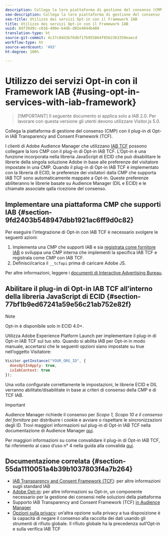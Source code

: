 ```yaml
---
description: Collega la loro piattaforma di gestione del consenso (CMP) con il plugin Audience Manager di Opt-in per IAB Transparency and Consent Framework (TCF).
seo-description: Collega la loro piattaforma di gestione del consenso (CMP) con il plug-in Audience Manager per IAB Transparency and Consent Framework (TCF).
seo-title: Utilizzo dei servizi Opt-in con il Framework IAB
title: Utilizzo dei servizi Opt-in con il Framework IAB
uuid: 8df39d9c-c016-490e-b4db-d02e4044b480
translation-type: ht
source-git-commit: 4c37c8dd3b76dbf17b955864f0562363350eaecd
workflow-type: ht
source-wordcount: '493'
ht-degree: 100%

---
```



# Utilizzo dei servizi Opt-in con il Framework IAB {#using-opt-in-services-with-iab-framework}

>[!IMPORTANT] Il seguente documento si applica solo a IAB 2.0. Per lavorare con questa versione gli utenti devono utilizzare Visitor.js 5.0.

Collega la piattaforma di gestione del consenso (CMP) con il plug-in di Opt-in IAB Transparency and Consent Framework (TCF).

I clienti di Adobe Audience Manager che utilizzano [IAB TCF](https://iabtechlab.com/standards/gdpr-transparency-and-consent-framework/) possono collegare la loro CMP con il plug-in di Opt-in IAB TCF. L’Opt-in è una funzione incorporata nella libreria JavaScript di ECID che può disabilitare le librerie della singola soluzione Adobe in base alle preferenze del visitatore impostate in una CMP. Quando il plug-in di Opt-in IAB TCF è implementato con la libreria di ECID, le preferenze dei visitatori dalla CMP che supporta IAB TCF sono automaticamente mappate a Opt-in. Queste preferenze abiliteranno le librerie basate su Audience Manager (DIL e ECID) e le chiamate associate qalla ricezione del consenso.

## Implementare una piattaforma CMP che supporti IAB {#section-9fd2403b548947dbb1921ac6ff9d0c82}

Per eseguire l’integrazione di Opt-in con IAB TCF è necessario svolgere le seguenti azioni:

1. Implementa una CMP che supporti IAB e sia [registrata come fornitore IAB](https://vendorlist.consensu.org/vendorlist.json) o sviluppa una CMP interna che implementi la specifica IAB TCF e registrala come CMP con IAB TCF.
1. Definisci/carica il `__tcfapi` prima di caricare Adobe JS.

Per altre informazioni, leggere i [documenti di Interactive Advertising Bureau](https://github.com/InteractiveAdvertisingBureau/GDPR-Transparency-and-Consent-Framework/blob/master/TCFv2/TCF-Implementation-Guidelines.md).

## Abilitare il plug-in di Opt-in IAB TCF all’interno della libreria JavaScript di ECID {#section-77bf1b9ed67241a59e56c21ab752e82f}

>[!NOTE]
>
>Opt-in è disponibile solo in ECID 4.0+.

Utilizza Adobe Experience Platform Launch per implementare il plug-in di Opt-in IAB TCF sul tuo sito. Quando si abilita IAB per Opt-in in modo manuale, accertarsi che le seguenti opzioni siano impostate su true nell’oggetto Visitatore:

```javascript
Visitor.getInstance("YOUR_ORG_ID", {  
  doesOptInApply: true,
  isIabContext: true
});
```

Una volta configurate correttamente le impostazioni, le librerie ECID e DIL verranno abilitate/disabilitate in base ai criteri di consenso della CMP e di TCF IAB.

>[!IMPORTANT]
>
>Audience Manager richiede il consenso per *Scopo 1, Scopo 10 e il consenso del fornitore* per distribuire i cookie e avviare o rispettare le sincronizzazioni degli ID. Trovi maggiori informazioni sul plug-in di Opt-in IAB TCF nella documentazione di Audience Manager [qui](https://docs.adobe.com/content/help/it-IT/audience-manager/user-guide/overview/data-privacy/consent-management/aam-iab-plugin.html).

Per maggiori informazioni su come convalidare il plug-in di Opt-in IAB TCF, fai riferimento al caso d’uso n° 4 nella guida alla convalida [qui](../../implementation-guides/opt-in-service/testing-optin-and-iab-plugin.md#section-ca5c6f92fbdf4fd29b4acb6b644efbd0).

## Documentazione correlata {#section-55da1110051a4b39b1037803f4a7b264}

* [IAB Transparency and Consent Framework (TCF)](https://iabtechlab.com/standards/gdpr-transparency-and-consent-framework/): per altre informazioni sugli standard IAB
* [Adobe Opt-in](../../implementation-guides/opt-in-service/optin-overview.md#concept-f9b5db0d27a245fbadd3e19162319360): per altre informazioni su Opt-in, un componente necessario per la gestione dei consensi nelle soluzioni della piattaforma
* Supporto IAB Transparency and Consent Framework (TCF) [in Audience Manager](https://docs.adobe.com/content/help/it-IT/audience-manager/user-guide/overview/data-privacy/consent-management/aam-iab-plugin.html)
* [Opzioni sulla privacy](https://www.adobe.com/it/privacy/opt-out.html#customeruse): un’altra opzione sulla privacy a tua disposizione è la capacità di negare il consenso alla raccolta dei dati usando gli strumenti di rifiuto globale. Il rifiuto globale ha la precedenza sull’Opt-in e sulla verifica IAB TCF